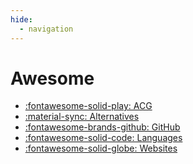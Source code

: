 ```yaml
---
hide:
  - navigation
---
```


# Awesome

<!-- markdownlint-disable MD033 -->
<div class="cards grid links" markdown>

- [:fontawesome-solid-play: ACG](./acg.md)
- [:material-sync: Alternatives](./alternatives.md)
- [:fontawesome-brands-github: GitHub](./github.md)
- [:fontawesome-solid-code: Languages](./languages.md)
- [:fontawesome-solid-globe: Websites](./websites.md)

</div>
